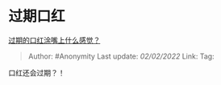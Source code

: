 # 过期口红
[过期的口红涂嘴上什么感觉？](https://www.zhihu.com/question/367772944/answer/1010015852)

> Author: #Anonymity
> Last update: *02/02/2022*
> Link:
> Tag:

口红还会过期？！
